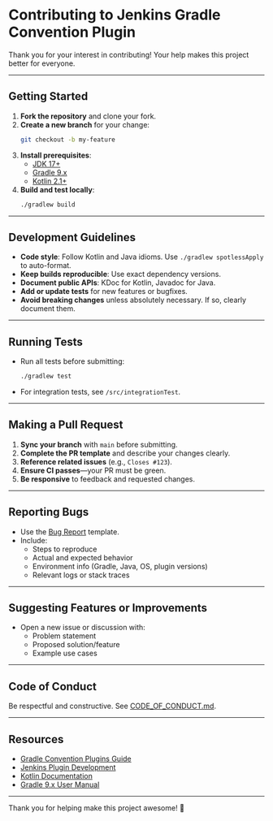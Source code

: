 # Contributing to Jenkins Gradle Convention Plugin

Thank you for your interest in contributing! Your help makes this project better for everyone.

---

## Getting Started

1. **Fork the repository** and clone your fork.
2. **Create a new branch** for your change:
   ```sh
   git checkout -b my-feature
   ```
3. **Install prerequisites**:
   - [JDK 17+](https://adoptium.net/)
   - [Gradle 9.x](https://gradle.org/releases/)
   - [Kotlin 2.1+](https://kotlinlang.org/)
4. **Build and test locally**:
   ```sh
   ./gradlew build
   ```

---

## Development Guidelines

- **Code style**: Follow Kotlin and Java idioms. Use `./gradlew spotlessApply` to auto-format.
- **Keep builds reproducible**: Use exact dependency versions.
- **Document public APIs**: KDoc for Kotlin, Javadoc for Java.
- **Add or update tests** for new features or bugfixes.
- **Avoid breaking changes** unless absolutely necessary. If so, clearly document them.

---

## Running Tests

- Run all tests before submitting:
  ```sh
  ./gradlew test
  ```
- For integration tests, see `/src/integrationTest`.

---

## Making a Pull Request

1. **Sync your branch** with `main` before submitting.
2. **Complete the PR template** and describe your changes clearly.
3. **Reference related issues** (e.g., `Closes #123`).
4. **Ensure CI passes**—your PR must be green.
5. **Be responsive** to feedback and requested changes.

---

## Reporting Bugs

- Use the [Bug Report](./.github/ISSUE_TEMPLATE/bug_report.md) template.
- Include:
  - Steps to reproduce
  - Actual and expected behavior
  - Environment info (Gradle, Java, OS, plugin versions)
  - Relevant logs or stack traces

---

## Suggesting Features or Improvements

- Open a new issue or discussion with:
  - Problem statement
  - Proposed solution/feature
  - Example use cases

---

## Code of Conduct

Be respectful and constructive. See [CODE_OF_CONDUCT.md](./CODE_OF_CONDUCT.md).

---

## Resources

- [Gradle Convention Plugins Guide](https://docs.gradle.org/current/samples/sample_convention_plugins.html)
- [Jenkins Plugin Development](https://www.jenkins.io/doc/developer/plugin-development/)
- [Kotlin Documentation](https://kotlinlang.org/docs/home.html)
- [Gradle 9.x User Manual](https://docs.gradle.org/current/userguide/userguide.html)

---

Thank you for helping make this project awesome! 🚀
